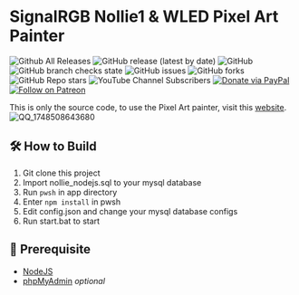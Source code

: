 # SignalRGB Nollie1 & WLED Pixel Art Painter
![Github All Releases](https://img.shields.io/github/downloads/qiangqiang101/PixelArt-Painter/total.svg)
![GitHub release (latest by date)](https://img.shields.io/github/v/release/qiangqiang101/PixelArt-Painter)
![GitHub](https://img.shields.io/github/license/qiangqiang101/PixelArt-Painter)
![GitHub branch checks state](https://img.shields.io/github/checks-status/qiangqiang101/PixelArt-Painter/master)
![GitHub issues](https://img.shields.io/github/issues/qiangqiang101/PixelArt-Painter)
![GitHub forks](https://img.shields.io/github/forks/qiangqiang101/PixelArt-Painter?style=social)
![GitHub Repo stars](https://img.shields.io/github/stars/qiangqiang101/PixelArt-Painter?style=social)
![YouTube Channel Subscribers](https://img.shields.io/youtube/channel/subscribers/UCAZlasvEy1euunP1M7nwj5Q?style=social)
[![Donate via PayPal](https://img.shields.io/badge/Donate-Paypal-brightgreen)](https://paypal.me/imnotmental)
[![Follow on Patreon](https://img.shields.io/badge/Donate-Patreon-orange)](https://www.patreon.com/imnotmental)

This is only the source code, to use the Pixel Art painter, visit this [website](https://pixelart.nolliergb.com/).
![QQ_1748508643680](https://github.com/user-attachments/assets/cc51571d-3047-485a-88cd-9d1a9b66e89c)


## 🛠️ How to Build
1. Git clone this project
2. Import nollie_nodejs.sql to your mysql database
3. Run `pwsh` in app directory
4. Enter `npm install` in pwsh
5. Edit config.json and change your mysql database configs
6. Run start.bat to start

## 🚧 Prerequisite
- [NodeJS](https://nodejs.org/en)
- [phpMyAdmin](https://www.phpmyadmin.net/downloads/) *optional*
